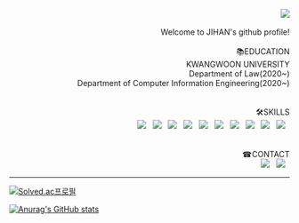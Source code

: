 <p align="right">
  <img src="https://capsule-render.vercel.app/api?type=slice&color=000000&customColorList=0,0,0,0,0&animation=fadeIn&fontColor=5e474c&fontAlign=70&rotate=-2"><br/>
  <br/>
  Welcome to JIHAN's github profile!<br/> 
  <br/>
   📚EDUCATION <br/>
  KWANGWOON UNIVERSITY<br/>
  Department of Law(2020~)<br/>
  Department of Computer Information Engineering(2020~)<br/>
  <br/><br/>
  🛠SKILLS<br/>
  <img src="https://img.shields.io/badge/C-A8B9CC?style=flat-square&logo=C%2B%2B&logoColor=white"/> &nbsp
  <img src="https://img.shields.io/badge/C++-00599C?style=flat-square&logo=c%2B%2B&logoColor=white"/> &nbsp
  <img src="https://img.shields.io/badge/Python-3776AB?style=flat-square&logo=Python&logoColor=white"/> &nbsp 
  <img src="https://img.shields.io/badge/HTML5-E34F26?style=flat-square&logo=HTML5&logoColor=white"/> &nbsp
  <img src="https://img.shields.io/badge/CSS3-1572B6?style=flat-square&logo=CSS3&logoColor=white"/> &nbsp
  <img src="https://img.shields.io/badge/JavaScript-F7DF1E?style=flat-square&logo=JavaScript&logoColor=black"/> &nbsp
  <img src="https://img.shields.io/badge/Node.js-339933?style=flat-square&logo=Node.js&logoColor=white"/> &nbsp
  <img src="https://img.shields.io/badge/React-61DAFB?style=flat-square&logo=React&logoColor=black"/> &nbsp
  <img src="https://img.shields.io/badge/mySQL-4479A1?style=flat-square&logo=MySQL&logoColor=white"/> &nbsp
  <img src="https://img.shields.io/badge/EXCEL-217346?style=flat-square&logo=Microsoft Excel&logoColor=white"/> &nbsp
  <br/><br/><br/>
  ☎CONTACT<br/>
  <a href="mailto:parkjihan5253@gmail.com"><img src="https://img.shields.io/badge/Gmail-EA4335?style=flat-square&logo=Gmail&logoColor=white"/></a> &nbsp
  <a href="https://www.instagram.com/prokoreanism/"><img src="https://img.shields.io/badge/instagram-E4405F?style=flat-square&logo=instagram&logoColor=white"/></a> &nbsp
</p>



---




  
[![Solved.ac프로필](http://mazassumnida.wtf/api/v2/generate_badge?boj=bbbjihan)](https://solved.ac/bbbjihan)

[![Anurag's GitHub stats](https://github-readme-stats.vercel.app/api?username=bbbjihan)](https://github.com/bbbjihan/github-readme-stats)

